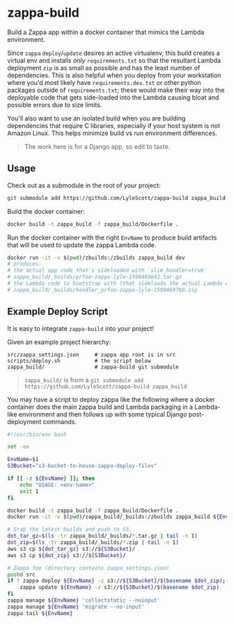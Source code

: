 # zappa-build

Build a Zappa app within a docker container that mimics the Lambda environment.

Since `zappa` `deploy`/`update` desires an active virtualenv, this build creates a virtual env and
installs _only_ `requirements.txt` so that the resultant Lambda deployment `zip` is as small as
possible and has the least number of dependencies. This is also helpful when you deploy from your
workstation where you'd most likely have `requirements.dev.txt` or other python packages outside of
`requirements.txt`; these would make their way into the deployable code that gets side-loaded into
the Lambda causing bloat and possible errors due to size limits.

You'll also want to use an isolated build when you are building dependencies that require C
libraries, especially if your host system is not Amazon Linux. This helps minimize build vs run 
environment differences.

> The work here is for a Django app, so edit to taste.

## Usage

Check out as a submodule in the root of your project:

```bash
git submodule add https://github.com/LyleScott/zappa-build zappa_build
```

Build the docker container:

```bash
docker build -t zappa_build -f zappa_build/Dockerfile .
```

Run the docker container with the right `EnvName` to produce build artifacts that will be used to update the zappa Lambda code.

```bash
docker run -it -v $(pwd)/zbuilds:/zbuilds zappa_build dev
# produces:
# the actual app code that's sideloaded with `slim_handler=true`
# zappa_build/_builds/prfoo-zappa-lyle-1590469643.tar.gz
# the Lambda code to bootstrap with (that sideloads the actual Lambda code)
# zappa_build/_builds/handler_prfoo-zappa-lyle-1590469760.zip
```

## Example Deploy Script

It is easy to integrate `zappa-build` into your project!

Given an example project hierarchy:

```
src/zappa_settings.json     # zappa app root is in src
scripts/deploy.sh           # the script below
zappa_build/                # zappa-build git submodule
```

> `zappa_build/` is from a `git submodule add https://github.com/LyleScott/zappa-build zappa_build`

You may have a script to deploy zappa like the following where a docker container does the main zappa build and Lambda packaging in a Lambda-like environment and then follows up with some typical Django post-deployment commands. 

```bash
#!/usr/bin/env bash

set -ex

EnvName=$1
S3Bucket="s3-bucket-to-house-zappa-deploy-files"

if [[ -z ${EnvName} ]]; then
    echo "USAGE: <env-name>"
    exit 1
fi

docker build -t zappa_build -f zappa_build/Dockerfile .
docker run -it -v $(pwd)/zappa_build/_builds:/zbuilds zappa_build ${EnvName}

# Grab the latest builds and push to S3.
dot_tar_gz=$(ls -tr zappa_build/_builds/*.tar.gz | tail -n 1)
dot_zip=$(ls -tr zappa_build/_builds/*.zip | tail -n 1)
aws s3 cp ${dot_tar_gz} s3://${S3Bucket}/
aws s3 cp ${dot_zip} s3://${S3Bucket}/

# Zappa foo (directory contains zappa_settings.json)
pushd src
if ! zappa deploy ${EnvName} -z s3://${S3Bucket}/$(basename $dot_zip); then
    zappa update ${EnvName} -z s3://${S3Bucket}/$(basename $dot_zip)
fi
zappa manage ${EnvName} 'collectstatic --noinput'
zappa manage ${EnvName} 'migrate --no-input'
zappa tail ${EnvName}
```
